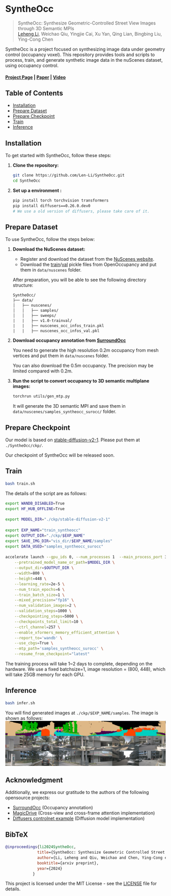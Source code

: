 # SyntheOcc

> SyntheOcc: Synthesize Geometric-Controlled Street View Images through 3D Semantic MPIs <br>
> [Leheng Li](https://len-li.github.io), Weichao Qiu, Yingjie Cai, Xu Yan, Qing Lian, Bingbing Liu, Ying-Cong Chen

SyntheOcc is a project focused on synthesizing image data under geometry control (occupancy voxel). This repository provides tools and scripts to process, train, and generate synthetic image data in the nuScenes dataset, using occupancy control.
#### [Project Page](https://len-li.github.io/syntheocc-web) | [Paper](https://arxiv.org/) | [Video](https://len-li.github.io/syntheocc-web/videos/teaser-occedit.mp4) 

<!-- | [Checkpoint]() -->


## Table of Contents

  - [Installation](#installation)
  - [Prepare Dataset](#prepare-dataset)
  - [Prepare Checkpoint](#prepare-checkpoint)
  - [Train](#train)
  - [Inference](#inference)




## Installation

To get started with SyntheOcc, follow these steps:

1. **Clone the repository:**
   ```bash
   git clone https://github.com/Len-Li/SyntheOcc.git
   cd SyntheOcc
   ```

2. **Set up a environment :**
   ```bash
   pip install torch torchvision transformers
   pip install diffusers==0.26.0.dev0 
   # We use a old version of diffusers, please take care of it.
   ```




## Prepare Dataset

To use SyntheOcc, follow the steps below:

1. **Download the NuScenes dataset:**
   - Register and download the dataset from the [NuScenes website](https://www.nuscenes.org/nuscenes).
   - Download the [train](https://github.com/JeffWang987/OpenOccupancy/releases/tag/train_pkl)/[val](https://github.com/JeffWang987/OpenOccupancy/releases/tag/val_pkl) pickle files from OpenOccupancy and put them in `data/nuscenes` folder.



    After preparation, you will be able to see the following directory structure:  

    ```
    SyntheOcc/
    ├── data/
    │   ├── nuscenes/
    │   │   ├── samples/
    │   │   ├── sweeps/
    |   |   ├── v1.0-trainval/
    |   |   ├── nuscenes_occ_infos_train.pkl
    |   |   ├── nuscenes_occ_infos_val.pkl
    ```
2. **Download occupancy annotation from [SurroundOcc](https://github.com/weiyithu/SurroundOcc/blob/main/docs/data.md)**

    You need to generate the high resolution 0.2m occupancy from mesh vertices and put them in `data/nuscenes` folder.

    You can also download the 0.5m occupancy. The precision may be limited compared with 0.2m.


3. **Run the script to convert occupancy to 3D semantic multiplane images:**
   ```bash
   torchrun utils/gen_mtp.py
   ```
   It will generate the 3D semantic MPI and save them in `data/nuscenes/samples_syntheocc_surocc/` folder.

## Prepare Checkpoint
Our model is based on [stable-diffusion-v2-1](https://huggingface.co/stabilityai/stable-diffusion-v2-1). Please put them at `./SyntheOcc/ckp/`.

Our checkpoint of SyntheOcc will be released soon.

## Train 

   ```bash
   bash train.sh
   ```
The details of the script are as follows:
```bash
export WANDB_DISABLED=True
export HF_HUB_OFFLINE=True

export MODEL_DIR="./ckp/stable-diffusion-v2-1"

export EXP_NAME="train_syntheocc"
export OUTPUT_DIR="./ckp/$EXP_NAME"
export SAVE_IMG_DIR="vis_dir/$EXP_NAME/samples"
export DATA_USED="samples_syntheocc_surocc"

accelerate launch --gpu_ids 0, --num_processes 1  --main_process_port 3226  train.py \
    --pretrained_model_name_or_path=$MODEL_DIR \
    --output_dir=$OUTPUT_DIR \
    --width=800 \
    --height=448 \
    --learning_rate=2e-5 \
    --num_train_epochs=6 \
    --train_batch_size=1 \
    --mixed_precision="fp16" \
    --num_validation_images=2 \
    --validation_steps=1000 \
    --checkpointing_steps=5000 \
    --checkpoints_total_limit=10 \
    --ctrl_channel=257 \
    --enable_xformers_memory_efficient_attention \
    --report_to='wandb' \
    --use_cbgs=True \
    --mtp_path='samples_syntheocc_surocc' \
    --resume_from_checkpoint="latest" 
```

The training process will take 1~2 days to complete, depending on the hardware. We use a fixed batchsize=1, image resolution = (800, 448), which will take 25GB memory for each GPU.

## Inference 

```bash
bash infer.sh
```
You will find generated images at `./ckp/$EXP_NAME/samples`. The image is shown as follows:
![image](./ckp/demo.jpg)



## Acknowledgment
Additionally, we express our gratitude to the authors of the following opensource projects:

- [SurroundOcc](https://github.com/weiyithu/SurroundOcc) (Occupancy annotation)
- [MagicDrive](https://github.com/cure-lab/MagicDrive) (Cross-view and cross-frame attention implementation)
- [Diffusers controlnet example](https://github.com/huggingface/diffusers/tree/main/examples/controlnet) (Diffusion model implementation)





## BibTeX

```bibtex
@inproceedings{li2024SyntheOcc,
              title={SyntheOcc: Synthesize Geometric Controlled Street View Images through 3D Semantic MPIs},
              author={Li, Leheng and Qiu, Weichao and Chen, Ying-Cong et.al.},
              booktitle={arxiv preprint},
              year={2024}
            }
```

This project is licensed under the MIT License - see the [LICENSE](LICENSE) file for details.


